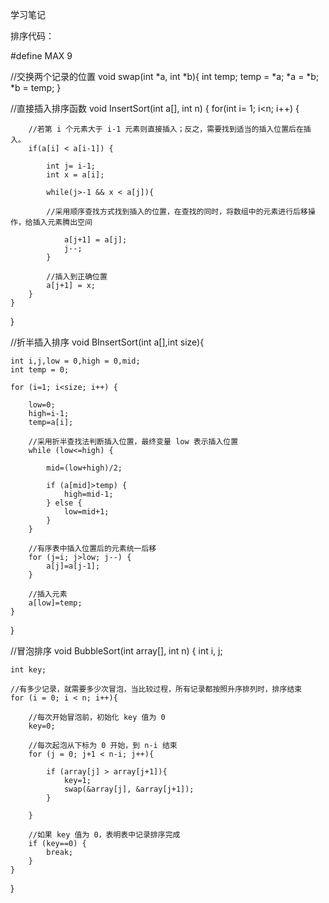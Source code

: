 
学习笔记

排序代码：

#define MAX 9



//交换两个记录的位置
void swap(int *a, int *b){
    int temp;
    temp = *a;
    *a = *b;
    *b = temp;
}

//直接插入排序函数
void InsertSort(int a[], int n)
{
    for(int i= 1; i<n; i++) {

		//若第 i 个元素大于 i-1 元素则直接插入；反之，需要找到适当的插入位置后在插入。
        if(a[i] < a[i-1]) {

            int j= i-1;
            int x = a[i];

            while(j>-1 && x < a[j]){  

			//采用顺序查找方式找到插入的位置，在查找的同时，将数组中的元素进行后移操作，给插入元素腾出空间

                a[j+1] = a[j];
                j--;
            }

			//插入到正确位置
            a[j+1] = x;          
		}
    }
}

//折半插入排序
void BInsertSort(int a[],int size){

    int i,j,low = 0,high = 0,mid;
    int temp = 0;

    for (i=1; i<size; i++) {

        low=0;
        high=i-1;
        temp=a[i];

        //采用折半查找法判断插入位置，最终变量 low 表示插入位置
        while (low<=high) {

            mid=(low+high)/2;

            if (a[mid]>temp) {
                high=mid-1;
            } else {
                low=mid+1;
            }
        }

        //有序表中插入位置后的元素统一后移
        for (j=i; j>low; j--) {
            a[j]=a[j-1];
        }

		//插入元素
        a[low]=temp;
    }
}

//冒泡排序
void BubbleSort(int array[], int n)
{
	int i, j;

    int key;

    //有多少记录，就需要多少次冒泡，当比较过程，所有记录都按照升序排列时，排序结束
    for (i = 0; i < n; i++){

		//每次开始冒泡前，初始化 key 值为 0
        key=0;

        //每次起泡从下标为 0 开始，到 n-i 结束
        for (j = 0; j+1 < n-i; j++){

            if (array[j] > array[j+1]){
                key=1;
                swap(&array[j], &array[j+1]);
            }

        }

        //如果 key 值为 0，表明表中记录排序完成
        if (key==0) {
            break;
        }
    }
}



